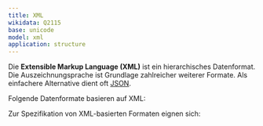 ```yaml
---
title: XML
wikidata: Q2115
base: unicode
model: xml
application: structure
---
```


Die **Extensible Markup Language (XML)** ist ein hierarchisches Datenformat.
Die Auszeichnungsprache ist Grundlage zahlreicher weiterer Formate.  Als
einfachere Alternative dient oft [JSON](json).

Folgende Datenformate basieren auf XML:

<list-formats base="xml"/>

Zur Spezifikation von XML-basierten Formaten eignen sich:

<list-formats for="xml"/>

